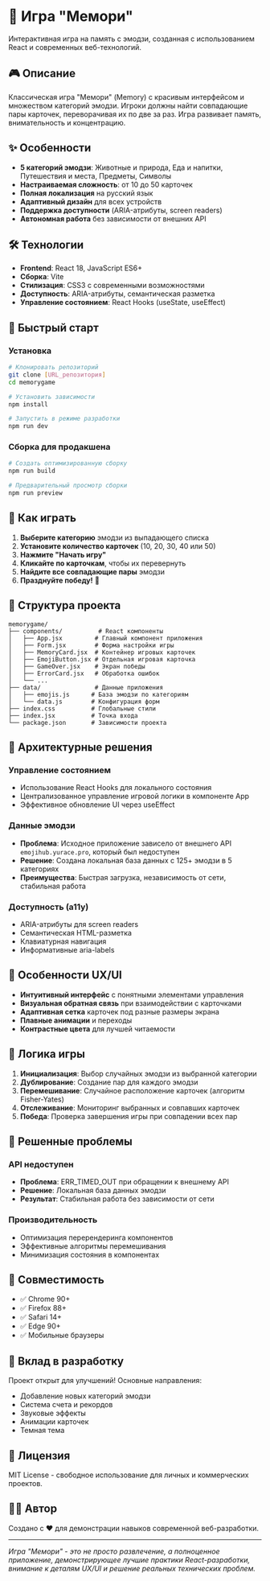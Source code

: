 # 🧠 Игра "Мемори"

Интерактивная игра на память с эмодзи, созданная с использованием React и современных веб-технологий.

## 🎮 Описание

Классическая игра "Мемори" (Memory) с красивым интерфейсом и множеством категорий эмодзи. Игроки должны найти совпадающие пары карточек, переворачивая их по две за раз. Игра развивает память, внимательность и концентрацию.

## ✨ Особенности

- **5 категорий эмодзи**: Животные и природа, Еда и напитки, Путешествия и места, Предметы, Символы
- **Настраиваемая сложность**: от 10 до 50 карточек
- **Полная локализация** на русский язык
- **Адаптивный дизайн** для всех устройств
- **Поддержка доступности** (ARIA-атрибуты, screen readers)
- **Автономная работа** без зависимости от внешних API

## 🛠 Технологии

- **Frontend**: React 18, JavaScript ES6+
- **Сборка**: Vite
- **Стилизация**: CSS3 с современными возможностями
- **Доступность**: ARIA-атрибуты, семантическая разметка
- **Управление состоянием**: React Hooks (useState, useEffect)

## 🚀 Быстрый старт

### Установка

```bash
# Клонировать репозиторий
git clone [URL_репозитория]
cd memorygame

# Установить зависимости
npm install

# Запустить в режиме разработки
npm run dev
```

### Сборка для продакшена

```bash
# Создать оптимизированную сборку
npm run build

# Предварительный просмотр сборки
npm run preview
```

## 🎯 Как играть

1. **Выберите категорию** эмодзи из выпадающего списка
2. **Установите количество карточек** (10, 20, 30, 40 или 50)
3. **Нажмите "Начать игру"**
4. **Кликайте по карточкам**, чтобы их перевернуть
5. **Найдите все совпадающие пары** эмодзи
6. **Празднуйте победу!** 🎉

## 📁 Структура проекта

```
memorygame/
├── components/          # React компоненты
│   ├── App.jsx         # Главный компонент приложения
│   ├── Form.jsx        # Форма настройки игры
│   ├── MemoryCard.jsx  # Контейнер игровых карточек
│   ├── EmojiButton.jsx # Отдельная игровая карточка
│   ├── GameOver.jsx    # Экран победы
│   ├── ErrorCard.jsx   # Обработка ошибок
│   └── ...
├── data/               # Данные приложения
│   ├── emojis.js      # База эмодзи по категориям
│   └── data.js        # Конфигурация форм
├── index.css          # Глобальные стили
├── index.jsx          # Точка входа
└── package.json       # Зависимости проекта
```

## 🔧 Архитектурные решения

### Управление состоянием

- Использование React Hooks для локального состояния
- Централизованное управление игровой логики в компоненте App
- Эффективное обновление UI через useEffect

### Данные эмодзи

- **Проблема**: Исходное приложение зависело от внешнего API `emojihub.yurace.pro`, который был недоступен
- **Решение**: Создана локальная база данных с 125+ эмодзи в 5 категориях
- **Преимущества**: Быстрая загрузка, независимость от сети, стабильная работа

### Доступность (a11y)

- ARIA-атрибуты для screen readers
- Семантическая HTML-разметка
- Клавиатурная навигация
- Информативные aria-labels

## 🎨 Особенности UX/UI

- **Интуитивный интерфейс** с понятными элементами управления
- **Визуальная обратная связь** при взаимодействии с карточками
- **Адаптивная сетка** карточек под разные размеры экрана
- **Плавные анимации** и переходы
- **Контрастные цвета** для лучшей читаемости

## 🔄 Логика игры

1. **Инициализация**: Выбор случайных эмодзи из выбранной категории
2. **Дублирование**: Создание пар для каждого эмодзи
3. **Перемешивание**: Случайное расположение карточек (алгоритм Fisher-Yates)
4. **Отслеживание**: Мониторинг выбранных и совпавших карточек
5. **Победа**: Проверка завершения игры при совпадении всех пар

## 🐛 Решенные проблемы

### API недоступен

- **Проблема**: ERR_TIMED_OUT при обращении к внешнему API
- **Решение**: Локальная база данных эмодзи
- **Результат**: Стабильная работа без зависимости от сети

### Производительность

- Оптимизация перерендеринга компонентов
- Эффективные алгоритмы перемешивания
- Минимизация состояния в компонентах

## 📱 Совместимость

- ✅ Chrome 90+
- ✅ Firefox 88+
- ✅ Safari 14+
- ✅ Edge 90+
- ✅ Мобильные браузеры

## 🤝 Вклад в разработку

Проект открыт для улучшений! Основные направления:

- Добавление новых категорий эмодзи
- Система счета и рекордов
- Звуковые эффекты
- Анимации карточек
- Темная тема

## 📄 Лицензия

MIT License - свободное использование для личных и коммерческих проектов.

## 👨‍💻 Автор

Создано с ❤️ для демонстрации навыков современной веб-разработки.

---

_Игра "Мемори" - это не просто развлечение, а полноценное приложение, демонстрирующее лучшие практики React-разработки, внимание к деталям UX/UI и решение реальных технических проблем._
